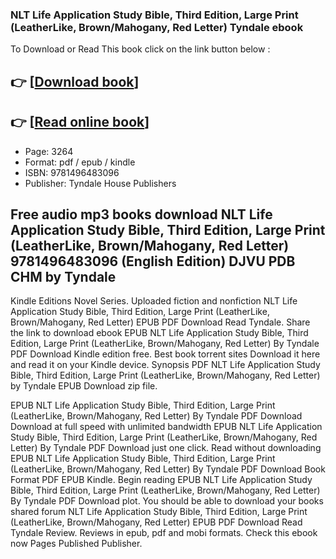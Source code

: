 ### NLT Life Application Study Bible, Third Edition, Large Print (LeatherLike, Brown/Mahogany, Red Letter) Tyndale ebook

To Download or Read This book click on the link button below :

## 👉  [**[Download book](http://get-pdfs.com/download.php?group=book&from=github.com&id=716873&lnk=1060 "Download book")**]

## 👉  [**[Read online book](http://get-pdfs.com/download.php?group=book&from=github.com&id=716873&lnk=1060 "Read online book")**]


* Page: 3264
* Format: pdf / epub / kindle
* ISBN: 9781496483096
* Publisher: Tyndale House Publishers



## Free audio mp3 books download NLT Life Application Study Bible, Third Edition, Large Print (LeatherLike, Brown/Mahogany, Red Letter) 9781496483096 (English Edition) DJVU PDB CHM by Tyndale


Kindle Editions Novel Series. Uploaded fiction and nonfiction NLT Life Application Study Bible, Third Edition, Large Print (LeatherLike, Brown/Mahogany, Red Letter) EPUB PDF Download Read Tyndale. Share the link to download ebook EPUB NLT Life Application Study Bible, Third Edition, Large Print (LeatherLike, Brown/Mahogany, Red Letter) By Tyndale PDF Download Kindle edition free. Best book torrent sites Download it here and read it on your Kindle device. Synopsis PDF NLT Life Application Study Bible, Third Edition, Large Print (LeatherLike, Brown/Mahogany, Red Letter) by Tyndale EPUB Download zip file.

EPUB NLT Life Application Study Bible, Third Edition, Large Print (LeatherLike, Brown/Mahogany, Red Letter) By Tyndale PDF Download Download at full speed with unlimited bandwidth EPUB NLT Life Application Study Bible, Third Edition, Large Print (LeatherLike, Brown/Mahogany, Red Letter) By Tyndale PDF Download just one click. Read without downloading EPUB NLT Life Application Study Bible, Third Edition, Large Print (LeatherLike, Brown/Mahogany, Red Letter) By Tyndale PDF Download Book Format PDF EPUB Kindle. Begin reading EPUB NLT Life Application Study Bible, Third Edition, Large Print (LeatherLike, Brown/Mahogany, Red Letter) By Tyndale PDF Download plot. You should be able to download your books shared forum NLT Life Application Study Bible, Third Edition, Large Print (LeatherLike, Brown/Mahogany, Red Letter) EPUB PDF Download Read Tyndale Review. Reviews in epub, pdf and mobi formats. Check this ebook now Pages Published Publisher.





